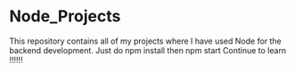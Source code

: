 # Node_Projects

This repository contains all of my projects where I have used Node for the backend development.
Just do npm install
then npm start
Continue to learn !!!!!!
